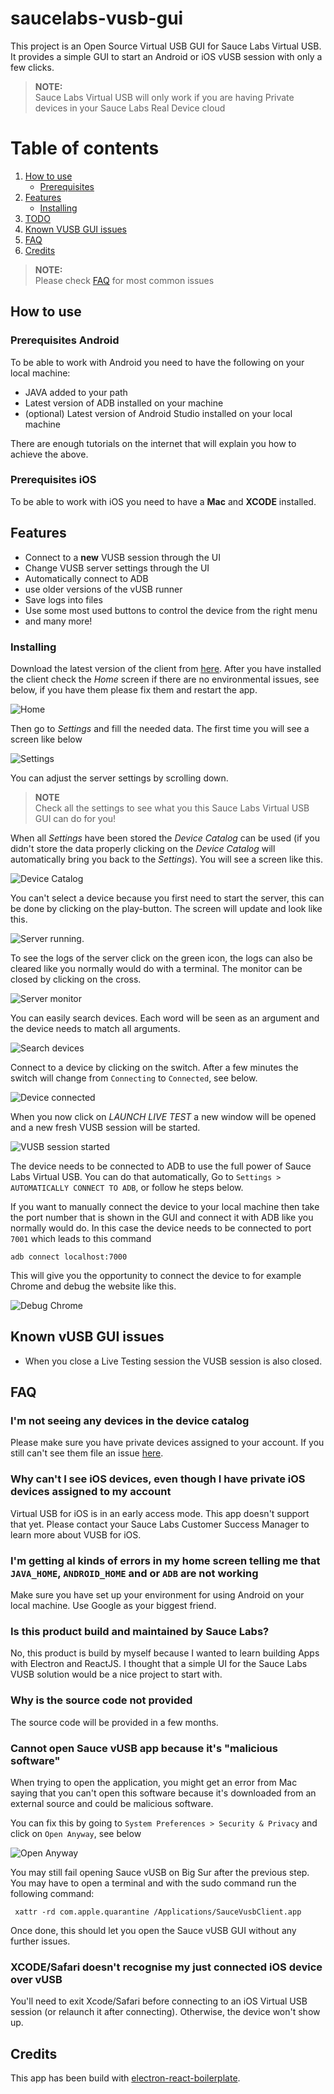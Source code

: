 # saucelabs-vusb-gui
This project is an Open Source Virtual USB GUI for Sauce Labs Virtual USB. It provides a simple GUI to start an Android 
or iOS vUSB session with only a few clicks.

> **NOTE:**<br />
> Sauce Labs Virtual USB will only work if you are having Private devices in your Sauce Labs Real Device cloud

# Table of contents

1. [How to use](#how-to-use)
    - [Prerequisites](#prerequisites)
1. [Features](#features)
    - [Installing](#installing)
1. [TODO](#todo)
1. [Known VUSB GUI issues](#known-vusb-gui-issues)
1. [FAQ](#faq)
1. [Credits](#credits)

> **NOTE:**\
> Please check [FAQ](#faq) for most common issues

## How to use
### Prerequisites Android
To be able to work with Android you need to have the following on your local machine:

- JAVA added to your path
- Latest version of ADB installed on your machine
- (optional) Latest version of Android Studio installed on your local machine

There are enough tutorials on the internet that will explain you how to achieve the above.

### Prerequisites iOS
To be able to work with iOS you need to have a **Mac** and **XCODE** installed.

## Features
- Connect to a **new** VUSB session through the UI
- Change VUSB server settings through the UI
- Automatically connect to ADB
- use older versions of the vUSB runner
- Save logs into files
- Use some most used buttons to control the device from the right menu
- and many more!
 
### Installing
Download the latest version of the client from [here](https://github.com/wswebcreation/saucelabs-vusb-gui/releases).
After you have installed the client check the *Home* screen if there are no environmental issues, see below, 
if you have them please fix them and restart the app.

![Home](docs/assets/home.png)

Then go to *Settings* and fill the needed data. The first time you will see a screen like below

![Settings](docs/assets/settings.png)

You can adjust the server settings by scrolling down.

> **NOTE**\
> Check all the settings to see what you this Sauce Labs Virtual USB GUI can do for you!

When all *Settings* have been stored the *Device Catalog* can be used (if you didn't store the data properly clicking on 
the *Device Catalog* will automatically bring you back to the *Settings*).
You will see a screen like this.

![Device Catalog](docs/assets/device-searchbar.png)

You can't select a device because you first need to start the server, this can be done by clicking on the play-button. 
The screen will update and look like this.

![Server running](docs/assets/server-running.png).

To see the logs of the server click on the green icon, the logs can also be cleared like you normally would do with a terminal. 
The monitor can be closed by clicking on the cross.

![Server monitor](docs/assets/server-monitor.png)

You can easily search devices. Each word will be seen as an argument and the device needs to match all arguments.

![Search devices](docs/assets/device-search-results.png)

Connect to a device by clicking on the switch. After a few minutes the switch will change from `Connecting` to `Connected`,
see below.

![Device connected](docs/assets/device-connected.png)

When you now click on *LAUNCH LIVE TEST* a new window will be opened and a new fresh VUSB session will be started.

![VUSB session started](docs/assets/device-open-session.png)

The device needs to be connected to ADB to use the full power of Sauce Labs Virtual USB. You can do that automatically, 
Go to `Settings > AUTOMATICALLY CONNECT TO ADB`, or follow he steps below.

If you want to manually connect the device to your local machine then take the port number that is shown in the GUI and 
connect it with ADB like you normally would do.
In this case the device needs to be connected to port `7001` which leads to this command 

    adb connect localhost:7000

This will give you the opportunity to connect the device to for example Chrome and debug the website like this.

![Debug Chrome](docs/assets/device-connect-to-chrome.png) 

## Known vUSB GUI issues
- When you close a Live Testing session the VUSB session is also closed.

## FAQ
### I'm not seeing any devices in the device catalog
Please make sure you have private devices assigned to your account. If you still can't see them file an issue 
[here](https://github.com/wswebcreation/saucelabs-vusb-gui/issues).

### Why can't I see iOS devices, even though I have private iOS devices assigned to my account
Virtual USB for iOS is in an early access mode. This app doesn't support that yet. Please contact your Sauce Labs Customer 
Success Manager to learn more about VUSB for iOS.

### I'm getting al kinds of errors in my home screen telling me that `JAVA_HOME`, `ANDROID_HOME` and or `ADB` are not working
Make sure you have set up your environment for using Android on your local machine. Use Google as your biggest friend.

### Is this product build and maintained by Sauce Labs?
No, this product is build by myself because I wanted to learn building Apps with Electron and ReactJS. I thought that a 
simple UI for the Sauce Labs VUSB solution would be a nice project to start with.

### Why is the source code not provided
The source code will be provided in a few months.

### Cannot open Sauce vUSB app because it's "malicious software"
When trying to open the application, you might get an error from Mac saying that you can't open this software because it's 
downloaded from an external source and could be malicious software.

You can fix this by going to `System Preferences > Security & Privacy` and click on `Open Anyway`, see below

![Open Anyway](docs/assets/mac-blocked.png) 

You may still fail opening Sauce vUSB on Big Sur after the previous step. You may have to open a terminal and with the sudo command run the following command:

     xattr -rd com.apple.quarantine /Applications/SauceVusbClient.app 

Once done, this should let you open the Sauce vUSB GUI without any further issues.

### XCODE/Safari doesn't recognise my just connected iOS device over vUSB
You'll need to exit Xcode/Safari before connecting to an iOS Virtual USB session (or relaunch it after connecting). 
Otherwise, the device won't show up.

## Credits
This app has been build with [electron-react-boilerplate](https://github.com/electron-react-boilerplate/electron-react-boilerplate).
